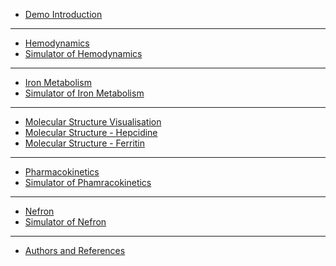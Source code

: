   * [Demo Introduction](#index.md)
<hr/>  

  * [Hemodynamics](#hemo1.md)
  * [Simulator of Hemodynamics](#hemo2.md)
<hr/>

  * [Iron Metabolism](#iron1.md)
  * [Simulator of Iron Metabolism](#iron2.md)
<hr/>

  * [Molecular Structure Visualisation](#iron2a.md)
  * [Molecular Structure - Hepcidine](#iron3.md)
  * [Molecular Structure - Ferritin](#iron4.md)
<hr/>

  * [Pharmacokinetics](#pharmakin1.md)
  * [Simulator of Phamracokinetics](#pharmakin2.md)
<hr/>

  * [Nefron](#nefron1.md)
  * [Simulator of Nefron](#nefron2.md)
<hr/>

  * [Authors and References](#about.md)
